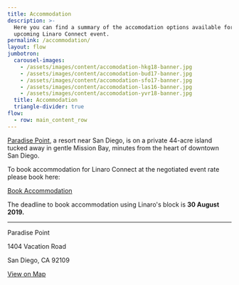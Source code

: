 ```yaml
---
title: Accommodation
description: >-
  Here you can find a summary of the accomodation options available for the
  upcoming Linaro Connect event.
permalink: /accommodation/
layout: flow
jumbotron:
  carousel-images:
    - /assets/images/content/accomodation-hkg18-banner.jpg
    - /assets/images/content/accomodation-bud17-banner.jpg
    - /assets/images/content/accomodation-sfo17-banner.jpg
    - /assets/images/content/accomodation-las16-banner.jpg
    - /assets/images/content/accomodation-yvr18-banner.jpg
  title: Accommodation
  triangle-divider: true
flow:
  - row: main_content_row
---
```

[Paradise Point](https://paradisepoint.com/resort/), a resort near San Diego, is on a private 44-acre island tucked away in gentle Mission Bay, minutes from the heart of downtown San Diego.

To book accommodation for Linaro Connect at the negotiated event rate please book here:

<a href="https://book.passkey.com/gt/217451296?gtid=e4aa28e739b465482d77131f44112320" class="btn btn-primary">Book Accommodation</a>



The deadline to book accommodation using Linaro's block is **30 August 2019.** 

- - -

Paradise Point

1404 Vacation Road

San Diego, CA 92109

[View on Map](https://www.google.com/maps/place/Paradise+Point+Resort+%26+Spa/@32.7751735,-117.2409917,17z/data=!3m1!4b1!4m5!3m4!1s0x80deaa7406679e99:0x3938534cc22f65e!8m2!3d32.775169!4d-117.238803)
